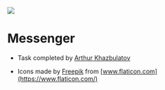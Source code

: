 ![](https://github.com/MindboxDevSchool/Messenger/blob/Khazbs/Crane/khazbulatov/banner.png)

# Messenger

- Task completed by [Arthur Khazbulatov](https://github.com/Khazbs)

- Icons made by [Freepik](https://www.flaticon.com/authors/freepik) from [www.flaticon.com](https://www.flaticon.com/)
